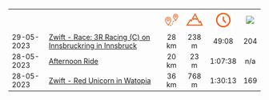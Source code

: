 <table>
    <tr>
        <th></th>
        <th></th>
        <th align="center"><img src="https://raw.githubusercontent.com/robiningelbrecht/strava-activities/master/public/distance.svg" width="35" /></th>
        <th align="center"><img src="https://raw.githubusercontent.com/robiningelbrecht/strava-activities/master/public/elevation.svg" width="35"/></th>
        <th align="center"><img src="https://raw.githubusercontent.com/robiningelbrecht/strava-activities/master/public/time.svg" width="35"/></th>
        <th align="center"><img src="https://www.svgrepo.com/show/455017/electricity.svg" width="35"/></th>
    </tr>
            <tr>
            <td>29-05-2023</td>
            <td><a href="https://www.strava.com/activities/9162422046">Zwift - Race: 3R Racing (C) on Innsbruckring in Innsbruck</a></td>
            <td align="center">28 km</td>
            <td align="center">238 m</td>
            <td align="center">49:08</td>
            <td align="center">204</td>
        </tr>
            <tr>
            <td>28-05-2023</td>
            <td><a href="https://www.strava.com/activities/9157342987">Afternoon Ride</a></td>
            <td align="center">20 km</td>
            <td align="center">23 m</td>
            <td align="center">1:07:38</td>
            <td align="center">n/a</td>
        </tr>
            <tr>
            <td>28-05-2023</td>
            <td><a href="https://www.strava.com/activities/9155976770">Zwift - Red Unicorn in Watopia</a></td>
            <td align="center">36 km</td>
            <td align="center">768 m</td>
            <td align="center">1:30:13</td>
            <td align="center">169</td>
        </tr>
    </table>